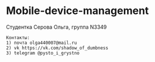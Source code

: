 # Mobile-device-management
Студентка Серова Ольга, группа N3349

    Контакты:
    1) почта olga440007@mail.ru
    2) vk https://vk.com/shadow_of_dumbness
    3) telegram @pysto_i_grystno